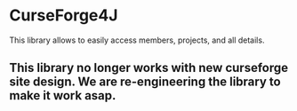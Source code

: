 # CurseForge4J
This library allows to easily access members, projects, and all details.

## This library no longer works with new curseforge site design. We are re-engineering the library to make it work asap.
